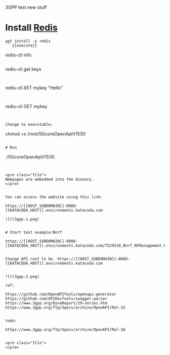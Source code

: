 3GPP test new stuff


# Install [Redis](https://redis.io/)
```
apt install -y redis
```{{execute}}

```
redis-cli info
```{{execute}}

```
redis-cli get keys
```{{execute}}


```
redis-cli SET mykey "Hello"
```{{execute}}


```
redis-cli GET mykey
```{{execute}}


Change to executable:
```
chmod +x /root/5GcoreOpenApiV1530 
```{{execute}}

# Run
```
./5GcoreOpenApiV1530 
```{{execute}}


<pre class="file">
Webpages are embedded into the binnary.
</pre>


You can access the website using this link:

https://[[HOST_SUBDOMAIN]]-8080-[[KATACODA_HOST]].environments.katacoda.com

![](3gpp-1.png)


# Start test example:Nnrf

https://[[HOST_SUBDOMAIN]]-8080-[[KATACODA_HOST]].environments.katacoda.com/TS29510_Nnrf_NFManagement.html#/


Change API.root to be  https://[[HOST_SUBDOMAIN]]-8080-[[KATACODA_HOST]].environments.katacoda.com


![](3gpp-2.png)

ref:

https://github.com/OpenAPITools/openapi-generator
https://github.com/APIDevTools/swagger-parser
https://www.3gpp.org/DynaReport/29-series.htm
https://www.3gpp.org/ftp/Specs/archive/OpenAPI/Rel-15


todo:

https://www.3gpp.org/ftp/Specs/archive/OpenAPI/Rel-16


<pre class="file">
</pre>
